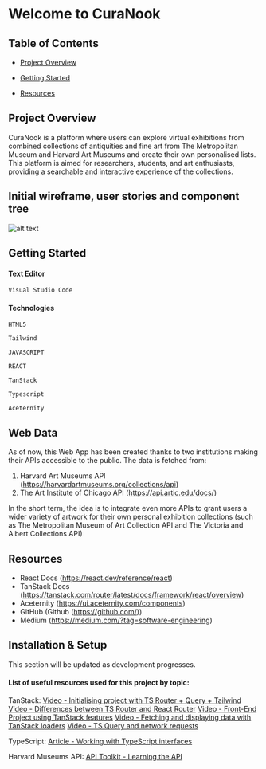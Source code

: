 # Welcome to CuraNook

## Table of Contents

- [Project Overview](#project-overview)

- [Getting Started](#getting-started)

- [Resources](#resources)

## Project Overview

CuraNook is a platform where users can explore virtual exhibitions from combined collections of antiquities and fine art from The Metropolitan Museum and Harvard Art Museums and create their own personalised lists. This platform is aimed for researchers, students, and art enthusiasts, providing a searchable and interactive experience of the collections.

## Initial wireframe, user stories and component tree

![alt text](https://i.imgur.com/GIpEsgM.png "CuraNook wireframe")

## Getting Started

#### Text Editor

```shell
Visual Studio Code
```

#### Technologies

```shell
HTML5
```

```shell
Tailwind
```

```shell
JAVASCRIPT
```

```shell
REACT
```

```shell
TanStack
```

```shell
Typescript
```

```shell
Aceternity
```

## Web Data

As of now, this Web App has been created thanks to two institutions making their APIs accessible to the public. The data is fetched from:

1. Harvard Art Museums API (https://harvardartmuseums.org/collections/api)
2. The Art Institute of Chicago API (https://api.artic.edu/docs/)

In the short term, the idea is to integrate even more APIs to grant users a wider variety of artwork for their own personal exhibition collections (such as The Metropolitan Museum of Art Collection API and The Victoria and Albert Collections API)

## Resources

- React Docs (https://react.dev/reference/react)
- TanStack Docs (https://tanstack.com/router/latest/docs/framework/react/overview)
- Aceternity (https://ui.aceternity.com/components)
- GitHub (Github (https://github.com/))
- Medium (https://medium.com/?tag=software-engineering)

## Installation & Setup

This section will be updated as development progresses.

#### List of useful resources used for this project by topic:

TanStack:
[Video - Initialising project with TS Router + Query + Tailwind](https://www.youtube.com/watch?v=10J6RyMOxN0)
[Video - Differences between TS Router and React Router](https://www.youtube.com/watch?v=qOwnQJOClrw)
[Video - Front-End Project using TanStack features](https://www.youtube.com/watch?v=Qa5AisZTtH8)
[Video - Fetching and displaying data with TanStack loaders](https://www.youtube.com/watch?v=FYloHKTrRnI)
[Video - TS Query and network requests](https://www.youtube.com/watch?v=w9r55wd2CAk)

TypeScript:
[Article - Working with TypeScript interfaces](https://www.freecodecamp.org/news/how-typescript-interfaces-work/)

Harvard Museums API:
[API Toolkit - Learning the API](https://api-toolkit.herokuapp.com/)
